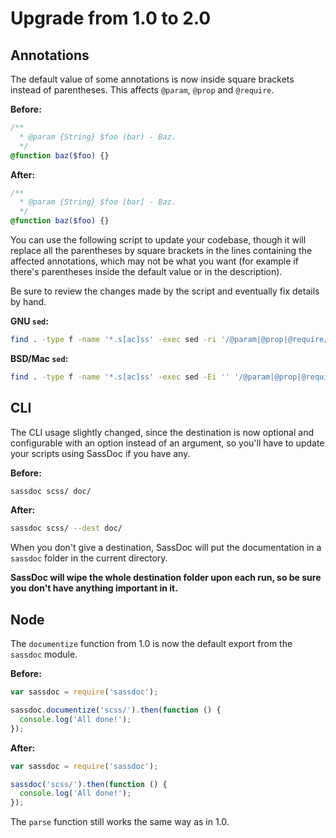 # Upgrade from 1.0 to 2.0

## Annotations

The default value of some annotations is now inside square brackets
instead of parentheses. This affects `@param`, `@prop` and `@require`.

**Before:**

```scss
/**
  * @param {String} $foo (bar) - Baz.
  */
@function baz($foo) {}
```

**After:**

```scss
/**
  * @param {String} $foo [bar] - Baz.
  */
@function baz($foo) {}
```

You can use the following script to update your codebase, though
it will replace all the parentheses by square brackets in the lines
containing the affected annotations, which may not be what you want
(for example if there's parentheses inside the default value or in
the description).

Be sure to review the changes made by the script and eventually fix
details by hand.


**GNU `sed`:**

```sh
find . -type f -name '*.s[ac]ss' -exec sed -ri '/@param|@prop|@require/y/()/[]/' {} +
```

**BSD/Mac `sed`:**

```sh
find . -type f -name '*.s[ac]ss' -exec sed -Ei '' '/@param|@prop|@require/y/\(\)/\[\]/' {} +
```

## CLI

The CLI usage slightly changed, since the destination is now optional
and configurable with an option instead of an argument, so you'll have
to update your scripts using SassDoc if you have any.

**Before:**

```sh
sassdoc scss/ doc/
```

**After:**

```sh
sassdoc scss/ --dest doc/
```

When you don't give a destination, SassDoc will put the documentation in
a `sassdoc` folder in the current directory.

**SassDoc will wipe the whole destination folder upon each run, so be
sure you don't have anything important in it.**

## Node

The `documentize` function from 1.0 is now the default export from the
`sassdoc` module.

**Before:**

```js
var sassdoc = require('sassdoc');

sassdoc.documentize('scss/').then(function () {
  console.log('All done!');
});
```

**After:**

```js
var sassdoc = require('sassdoc');

sassdoc('scss/').then(function () {
  console.log('All done!');
});
```

The `parse` function still works the same way as in 1.0.
